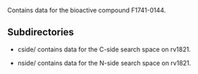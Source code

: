 Contains data for the bioactive compound F1741-0144.

## Subdirectories

- cside/ contains data for the C-side search space on rv1821.

- nside/ contains data for the N-side search space on rv1821.

